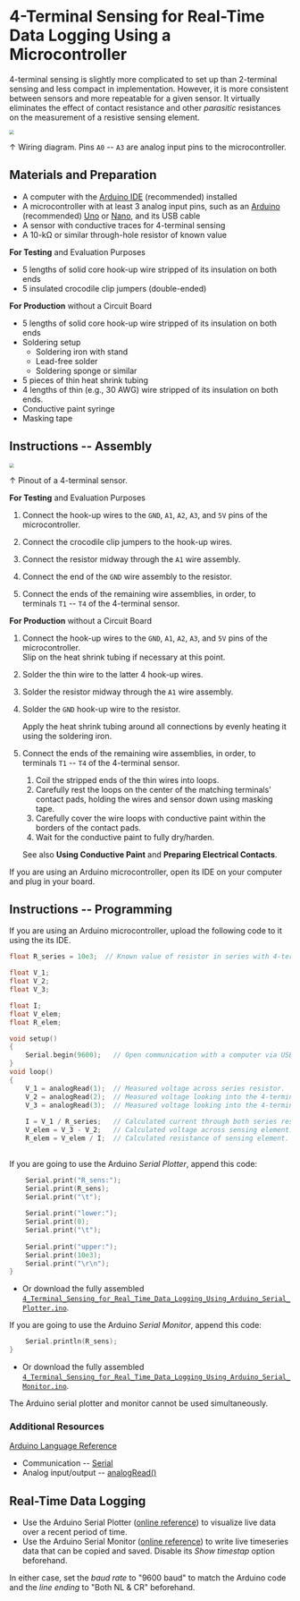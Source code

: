 # 4-Terminal Sensing for Real-Time Data Logging Using a Microcontroller

4-terminal sensing is slightly more complicated to set up than 2-terminal sensing and less compact in implementation. However, it is more consistent between sensors and more repeatable for a given sensor. It virtually eliminates the effect of contact resistance and other *parasitic* resistances on the measurement of a resistive sensing element.

<img src="https://raw.githubusercontent.com/keeganmjgreen/3D-Printed-Sensors-Manual-Demo/main/img/4-Terminal-Sensing-for-Real-Time-Data-Logging-Using-a-Microcontroller.png" style="zoom:50%;" />

$\uparrow$ Wiring diagram. Pins `A0` -- `A3` are analog input pins to the microcontroller.

## Materials and Preparation

 -  A computer with the [Arduino IDE](https://www.arduino.cc/en/Guide/Environment) (recommended) installed
 -  A microcontroller with at least 3 analog input pins, such as an [Arduino]((https://www.arduino.cc/en/Main/Products)) (recommended) [Uno](https://www.arduino.cc/en/Main/arduinoBoardUno&gt) or [Nano](https://www.arduino.cc/en/pmwiki.php?n=Main/ArduinoBoardNano), and its USB cable
 -  A sensor with conductive traces for 4-terminal sensing
 -  A 10-kΩ or similar through-hole resistor of known value

**For Testing** and Evaluation Purposes

 -  5 lengths of solid core hook-up wire stripped of its insulation on both ends
 -  5 insulated crocodile clip jumpers (double-ended)

**For Production** without a Circuit Board

 -  5 lengths of solid core hook-up wire stripped of its insulation on both ends
 -  Soldering setup
     -  Soldering iron with stand
     -  Lead-free solder
     -  Soldering sponge or similar
 -  5 pieces of thin heat shrink tubing
 -  4 lengths of thin (e.g., 30 AWG) wire stripped of its insulation on both ends.
 -  Conductive paint syringe
 -  Masking tape

## Instructions -- Assembly

<img src="https://raw.githubusercontent.com/keeganmjgreen/3D-Printed-Sensors-Manual-Demo/main/img/4-Terminal-Sensor-Pinout.png" style="zoom:50%;" />

$\uparrow$ Pinout of a 4-terminal sensor.

**For Testing** and Evaluation Purposes

 1. Connect the hook-up wires to the `GND`, `A1`, `A2`, `A3`, and `5V` pins of the microcontroller.
    
 2. Connect the crocodile clip jumpers to the hook-up wires.
    
 3. Connect the resistor midway through the `A1` wire assembly.
    
 4. Connect the end of the `GND` wire assembly to the resistor.
    
 5. Connect the ends of the remaining wire assemblies, in order, to terminals `T1` -- `T4` of the 4-terminal sensor.

**For Production** without a Circuit Board

 1. Connect the hook-up wires to the `GND`, `A1`, `A2`, `A3`, and `5V` pins of the microcontroller. \
    Slip on the heat shrink tubing if necessary at this point.
    
 2. Solder the thin wire to the latter 4 hook-up wires.
    
 3. Solder the resistor midway through the `A1` wire assembly.
    
 4. Solder the `GND` hook-up wire to the resistor.
    
    Apply the heat shrink tubing around all connections by evenly heating it using the soldering iron.
    
 5. Connect the ends of the remaining wire assemblies, in order, to terminals `T1` -- `T4` of the 4-terminal sensor.
    
     1. Coil the stripped ends of the thin wires into loops.
     2. Carefully rest the loops on the center of the matching terminals' contact pads, holding the wires and sensor down using masking tape.
     3. Carefully cover the wire loops with conductive paint within the borders of the contact pads.
     4. Wait for the conductive paint to fully dry/harden.
    
    See also **Using Conductive Paint** and **Preparing Electrical Contacts**.

If you are using an Arduino microcontroller, open its IDE on your computer and plug in your board.

## Instructions -- Programming

If you are using an Arduino microcontroller, upload the following code to it using the its IDE.

``` c++
float R_series = 10e3;  // Known value of resistor in series with 4-terminal sensor.

float V_1;
float V_2;
float V_3;

float I;
float V_elem;
float R_elem;

void setup()
{
    Serial.begin(9600);   // Open communication with a computer via USB or with another device via UART.
}
void loop()
{
    V_1 = analogRead(1);  // Measured voltage across series resistor.
    V_2 = analogRead(2);  // Measured voltage looking into the 4-terminal sensor at terminal `T2`.
    V_3 = analogRead(3);  // Measured voltage looking into the 4-terminal sensor at terminal `T3`.
    
    I = V_1 / R_series;   // Calculated current through both series resistor and 4-terminal sensor.
    V_elem = V_3 - V_2;   // Calculated voltage across sensing element.
    R_elem = V_elem / I;  // Calculated resistance of sensing element.
    
```

If you are going to use the Arduino *Serial Plotter*, append this code:

``` c++
    Serial.print("R_sens:");
    Serial.print(R_sens);
    Serial.print("\t");
    
    Serial.print("lower:");
    Serial.print(0);
    Serial.print("\t");
    
    Serial.print("upper:");
    Serial.print(10e3);
    Serial.print("\r\n");
}
```

 -  Or download the fully assembled [`4_Terminal_Sensing_for_Real_Time_Data_Logging_Using_Arduino_Serial_Plotter.ino`](https://raw.githubusercontent.com/keeganmjgreen/3D-Printed-Sensors-Manual-Demo/main/4_Terminal_Sensing_for_Real_Time_Data_Logging_Using_Arduino_Serial_Plotter.ino).

If you are going to use the Arduino *Serial Monitor*, append this code:

``` c++
    Serial.println(R_sens);
}
```

 -  Or download the fully assembled [`4_Terminal_Sensing_for_Real_Time_Data_Logging_Using_Arduino_Serial_Monitor.ino`](https://raw.githubusercontent.com/keeganmjgreen/3D-Printed-Sensors-Manual-Demo/main/4_Terminal_Sensing_for_Real_Time_Data_Logging_Using_Arduino_Serial_Monitor.ino).

The Arduino serial plotter and monitor cannot be used simultaneously.

### Additional Resources

[Arduino Language Reference](https://www.arduino.cc/reference/)

 -  Communication -- [Serial](https://www.arduino.cc/reference/en/language/functions/communication/serial/)
 -  Analog input/output -- [analogRead()](https://www.arduino.cc/reference/en/language/functions/analog-io/analogread/)

## Real-Time Data Logging

 -  Use the Arduino Serial Plotter ([online reference](https://arduinogetstarted.com/tutorials/arduino-serial-plotter)) to visualize live data over a recent period of time.
 -  Use the Arduino Serial Monitor ([online reference](https://arduinogetstarted.com/tutorials/arduino-serial-monitor)) to write live timeseries data that can be copied and saved. Disable its *Show timestap* option beforehand.

In either case, set the *baud rate* to "9600 baud" to match the Arduino code and the *line ending* to "Both NL & CR" beforehand.
